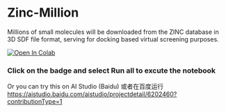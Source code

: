 # Zinc-Million
Millions of small molecules will be downloaded from the ZINC database in 3D SDF file format, serving for docking based virtual screening purposes. 

[![Open In Colab](https://colab.research.google.com/assets/colab-badge.svg)](https://colab.research.google.com/github/quantaosun/Zinc-Million/blob/master/Zinc_download.ipynb)

### Click on the badge and select Run all to excute the notebook

Or you can try this on AI Studio (Baidu) 或者在百度运行
https://aistudio.baidu.com/aistudio/projectdetail/6202460?contributionType=1 


